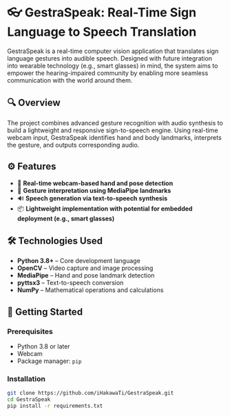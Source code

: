# 👓 GestraSpeak: Real-Time Sign Language to Speech Translation

GestraSpeak is a real-time computer vision application that translates sign language gestures into audible speech. Designed with future integration into wearable technology (e.g., smart glasses) in mind, the system aims to empower the hearing-impaired community by enabling more seamless communication with the world around them.

## 🔍 Overview

The project combines advanced gesture recognition with audio synthesis to build a lightweight and responsive sign-to-speech engine. Using real-time webcam input, GestraSpeak identifies hand and body landmarks, interprets the gesture, and outputs corresponding audio.

## ⚙️ Features

- 🎥 **Real-time webcam-based hand and pose detection**
- 🧠 **Gesture interpretation using MediaPipe landmarks**
- 🔊 **Speech generation via text-to-speech synthesis**
- 📦 **Lightweight implementation with potential for embedded deployment (e.g., smart glasses)**

## 🛠 Technologies Used

- **Python 3.8+** – Core development language  
- **OpenCV** – Video capture and image processing  
- **MediaPipe** – Hand and pose landmark detection  
- **pyttsx3** – Text-to-speech conversion  
- **NumPy** – Mathematical operations and calculations  

## 🚀 Getting Started

### Prerequisites

- Python 3.8 or later
- Webcam
- Package manager: `pip`

### Installation

```bash
git clone https://github.com/iHakawaTi/GestraSpeak.git
cd GestraSpeak
pip install -r requirements.txt
